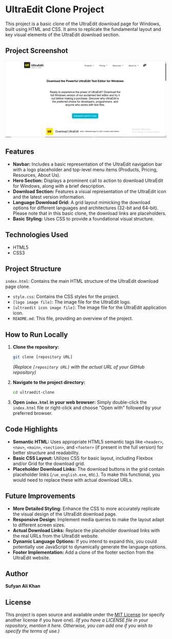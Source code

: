 # UltraEdit Clone Project

This project is a basic clone of the UltraEdit download page for Windows, built using HTML and CSS. It aims to replicate the fundamental layout and key visual elements of the UltraEdit download section.

## Project Screenshot

![image alt](https://github.com/webwithsufi/UltraEdit/blob/main/Screenshot.png?raw=true)

## Features

-   **Navbar:** Includes a basic representation of the UltraEdit navigation bar with a logo placeholder and top-level menu items (Products, Pricing, Resources, About Us).
-   **Hero Section:** Displays a prominent call to action to download UltraEdit for Windows, along with a brief description.
-   **Download Section:** Features a visual representation of the UltraEdit icon and the latest version information.
-   **Language Download Grid:** A grid layout mimicking the download options for different languages and architectures (32-bit and 64-bit). Please note that in this basic clone, the download links are placeholders.
-   **Basic Styling:** Uses CSS to provide a foundational visual structure.

## Technologies Used

-   HTML5
-   CSS3

## Project Structure

  `index.html`: Contains the main HTML structure of the UltraEdit download page clone.
-   `style.css`: Contains the CSS styles for the project.
-   `[logo image file]`: The image file for the UltraEdit logo.
-   `[ultraedit icon image file]`: The image file for the UltraEdit application icon.
-   `README.md`: This file, providing an overview of the project.

## How to Run Locally

1.  **Clone the repository:**
    ```bash
    git clone [repository URL]
    ```
    *(Replace `[repository URL]` with the actual URL of your GitHub repository)*

2.  **Navigate to the project directory:**
    ```bash
    cd ultraedit-clone
    ```

3.  **Open `index.html` in your web browser:** Simply double-click the `index.html` file or right-click and choose "Open with" followed by your preferred browser.

## Code Highlights

-   **Semantic HTML:** Uses appropriate HTML5 semantic tags like `<header>`, `<nav>`, `<main>`, `<section>`, and `<footer>` (if present in the full version) for better structure and readability.
-   **Basic CSS Layout:** Utilizes CSS for basic layout, including Flexbox and/or Grid for the download grid.
-   **Placeholder Download Links:** The download buttons in the grid contain placeholder links (`/ue_english.exe`, etc.). To make this functional, you would need to replace these with actual download URLs.

## Future Improvements

-   **More Detailed Styling:** Enhance the CSS to more accurately replicate the visual design of the UltraEdit download page.
-   **Responsive Design:** Implement media queries to make the layout adapt to different screen sizes.
-   **Actual Download Links:** Replace the placeholder download links with the real URLs from the UltraEdit website.
-   **Dynamic Language Options:** If you intend to expand this, you could potentially use JavaScript to dynamically generate the language options.
-   **Footer Implementation:** Add a clone of the footer section from the UltraEdit website.

## Author

**Sufyan Ali Khan**


## License

This project is open source and available under the [MIT License](LICENSE) (or specify another license if you have one).
*(If you have a LICENSE file in your repository, mention it here. Otherwise, you can add one if you wish to specify the terms of use.)*
